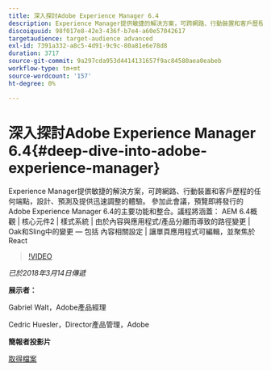 ```yaml
---
title: 深入探討Adobe Experience Manager 6.4
description: Experience Manager提供敏捷的解決方案，可跨網路、行動裝置和客戶歷程的任何端點，設計、預測及提供迅速調整的體驗。 參加此會議，預覽即將發行的Adobe Experience Manager 6.4的主要功能和整合。
discoiquuid: 98f017e8-42e3-436f-b7e4-a60e57042617
targetaudience: target-audience advanced
exl-id: 7391a332-a8c5-4d91-9c9c-80a81e6e78d8
duration: 3717
source-git-commit: 9a297cda953d4414131657f9ac84580aea0eabeb
workflow-type: tm+mt
source-wordcount: '157'
ht-degree: 0%

---
```


# 深入探討Adobe Experience Manager 6.4{#deep-dive-into-adobe-experience-manager}

Experience Manager提供敏捷的解決方案，可跨網路、行動裝置和客戶歷程的任何端點，設計、預測及提供迅速調整的體驗。 參加此會議，預覽即將發行的Adobe Experience Manager 6.4的主要功能和整合。議程將涵蓋： AEM 6.4概觀 | 核心元件2 | 樣式系統 | 由於內容與應用程式/產品分離而導致的路徑變更 | Oak和Sling中的變更 — 包括 內容相關設定 | 讓單頁應用程式可編輯，並聚焦於React

>[!VIDEO](https://video.tv.adobe.com/v/21749/?quality=9)

*已於2018年3月14日傳遞*

**展示者：**

Gabriel Walt，Adobe產品經理

Cedric Huesler，Director產品管理，Adobe

**簡報者投影片**

[取得檔案](assets/aem64-developerupdate31418.pdf)

<!--
[Get back to the Overview](https://helpx.adobe.com/tw/experience-manager/kt/eseminars/gems/aem-index.html)
-->
